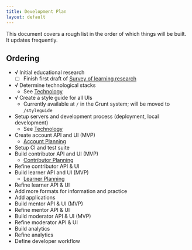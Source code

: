 ```yaml
---
title: Development Plan
layout: default
---
```


This document covers a rough list in the order of which things will be built. It updates frequently.

Ordering
--------

- √ Initial educational research
    - [ ] Finish first draft of [Survey of learning research](/survey_of_learning_research)
- √ Determine technological stacks
    - See [Technology](/technology)
- √ Create a style guide for all UIs
    - Currently available at `/` in the Grunt system; will be moved to `/styleguide`
- Setup servers and development process (deployment, local development)
    - See [Technology](/technology)
- Create account API and UI (MVP)
    - [Account Planning](/account_planning)
- Setup CI and test suite
- Build contributor API and UI (MVP)
    - [Contributor Planning](/contributor_planning)
- Refine contributor API & UI
- Build learner API and UI (MVP)
    - [Learner Planning](/learner_planning)
- Refine learner API & UI
- Add more formats for information and practice
- Add applications
- Build mentor API & UI (MVP)
- Refine mentor API & UI
- Build moderator API & UI (MVP)
- Refine moderator API & UI
- Build analytics
- Refine analytics
- Define developer workflow
